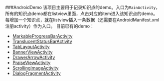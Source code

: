 ###AndroidDemo
该项目主要用于记录知识点的demo。入口为`MainActivity`，所有的知识点demo都在listview里面，点击对应的item进入该知识点的demo。
每增加一个知识点，就在listview插入一条数据（还需要在AndroidManifest.xml注册activity）作为入口。
目前已有的demo：
- [MarkableProgressBarActivity](./md/MarkableProgressBarActivity.md)
- [TranslucentStatusBarActivity](./md/TranslucentStatusBarActivity.md)
- [TabLayoutActivity](./md/TabLayoutActivity.md)
- [BannerViewActivity](./md/BannerViewActivity.md)
- [DrawerArrowActivity](./md/DrawerArrowActivity.md)
- [PraiseViewActivity](./md/PraiseViewActivity.md)
- [ScrollingImageActivity](./md/ScrollingImageActivity.md)
- [DialogFragmentActivity](./md/DialogFragmentActivity.md)